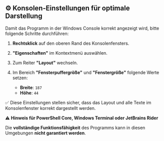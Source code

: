 ## ⚙️ Konsolen-Einstellungen für optimale Darstellung

Damit das Programm in der Windows Console korrekt angezeigt wird, bitte folgende Schritte durchführen:

1. **Rechtsklick** auf den oberen Rand des Konsolenfensters.
2. **"Eigenschaften"** im Kontextmenü auswählen.
3. Zum Reiter **"Layout"** wechseln.
4. Im Bereich **"Fensterpuffergröße"** und **"Fenstergröße"** folgende Werte setzen:

   - **Breite**: `187`  
   - **Höhe**: `44`

✅ Diese Einstellungen stellen sicher, dass das Layout und alle Texte im Konsolenfenster korrekt dargestellt werden.

⚠️ **Hinweis für PowerShell Core, Windows Terminal oder JetBrains Rider**

Die **vollständige Funktionsfähigkeit** des Programms kann in diesen Umgebungen **nicht garantiert werden**.
